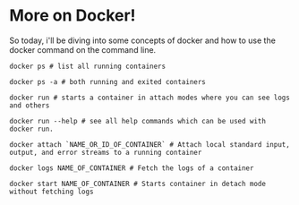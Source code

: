 # More on Docker!

So today, i'll be diving into some concepts of docker and how to use the docker command on the command line.

```Docker
docker ps # list all running containers

docker ps -a # both running and exited containers

docker run # starts a container in attach modes where you can see logs and others

docker run --help # see all help commands which can be used with docker run.

docker attach `NAME_OR_ID_OF_CONTAINER` # Attach local standard input, output, and error streams to a running container

docker logs NAME_OF_CONTAINER # Fetch the logs of a container

docker start NAME_OF_CONTAINER # Starts container in detach mode without fetching logs 
``` 
